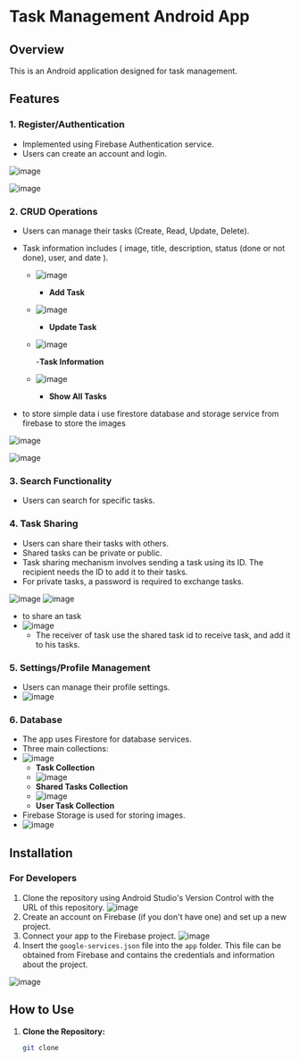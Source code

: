 # Task Management Android App

## Overview
This is an Android application designed for task management.

## Features

### 1. Register/Authentication
- Implemented using Firebase Authentication service.
- Users can create an account and login.

![image](https://github.com/abdelaziz-web/TaskManagement/assets/67710015/92bc59d2-b52b-4ed0-8891-baff6e1f61b8)

![image](https://github.com/abdelaziz-web/TaskManagement/assets/67710015/703c48d0-5ad2-4784-a006-812b4509e67b)

### 2. CRUD Operations
- Users can manage their tasks (Create, Read, Update, Delete).
- Task information includes ( image, title, description, status (done or not done), user, and date ).
  - ![image](https://github.com/abdelaziz-web/TaskManagement/assets/67710015/3983dfdb-c7da-4021-9f3a-eea8b04ee543)
  
      - **Add Task**
    
  - ![image](https://github.com/abdelaziz-web/TaskManagement/assets/67710015/84ff28b7-dc2c-412d-9271-ee0c73d3f6ee)
    
      - **Update Task**
    
  - ![image](https://github.com/abdelaziz-web/TaskManagement/assets/67710015/07db6061-996f-4261-91c2-160afe0d449c)
    
     -**Task Information**
    
  - ![image](https://github.com/abdelaziz-web/TaskManagement/assets/67710015/3fa6dbee-bf03-44b2-b86d-d349e657695a)
    
     - **Show All Tasks**
  
- to store simple data i use firestore database and storage service from firebase to store the images

![image](https://github.com/abdelaziz-web/TaskManagement/assets/67710015/3dbb1ea1-16bb-49be-b580-7eb4760028cc)

![image](https://github.com/abdelaziz-web/TaskManagement/assets/67710015/98c844c4-1569-4a5e-b128-1dd85e40c0ff)

### 3. Search Functionality
- Users can search for specific tasks.

### 4. Task Sharing
- Users can share their tasks with others.
- Shared tasks can be private or public.
- Task sharing mechanism involves sending a task using its ID. The recipient needs the ID to add it to their tasks.
- For private tasks, a password is required to exchange tasks.

![image](https://github.com/abdelaziz-web/TaskManagement/assets/67710015/a1d1577c-1cf7-4c65-a795-07977a644c45)
![image](https://github.com/abdelaziz-web/TaskManagement/assets/67710015/db3ff66b-52af-48d9-95a7-b6a24c222c89)
  - to share an task
- ![image](https://github.com/abdelaziz-web/TaskManagement/assets/67710015/1ccac23e-a140-468e-913a-e159c20e81b1)
  - The receiver of task use the shared task id to receive task, and add it to his tasks.
  
### 5. Settings/Profile Management
- Users can manage their profile settings.
- ![image](https://github.com/abdelaziz-web/TaskManagement/assets/67710015/c18aa621-1a17-4597-8545-e3bb11afe072)


### 6. Database
- The app uses Firestore for database services.
- Three main collections:
- ![image](https://github.com/abdelaziz-web/TaskManagement/assets/67710015/1294afb9-3125-4f91-a38a-91534d5fbf39)
  - **Task Collection**
  - ![image](https://github.com/abdelaziz-web/TaskManagement/assets/67710015/6f5add0e-e56c-40ad-acc0-1fd1e249a888)
  - **Shared Tasks Collection**
  - ![image](https://github.com/abdelaziz-web/TaskManagement/assets/67710015/f3b26e6f-1c02-4647-a7fc-665bc1b2a20a)
  - **User Task Collection**
- Firebase Storage is used for storing images.
- ![image](https://github.com/abdelaziz-web/TaskManagement/assets/67710015/d02f9ead-c280-497c-a8f2-2600a0917616)


## Installation

### For Developers
1. Clone the repository using Android Studio's Version Control with the URL of this repository.
  ![image](https://github.com/abdelaziz-web/TaskManagement/assets/67710015/b87fb488-f844-402a-b744-04f288ff2e0e)
2. Create an account on Firebase (if you don't have one) and set up a new project.
3. Connect your app to the Firebase project.
  ![image](https://github.com/abdelaziz-web/TaskManagement/assets/67710015/cd888edf-5aa0-44c5-821e-3b35ccdc9f11)
4. Insert the `google-services.json` file into the `app` folder. This file can be obtained from Firebase and contains the credentials and information about the project.

  ![image](https://github.com/abdelaziz-web/TaskManagement/assets/67710015/8f9ffeb2-7fe9-40d7-b9de-c5b4514b8e8a)



## How to Use
1. **Clone the Repository:**
   ```sh
   git clone 
